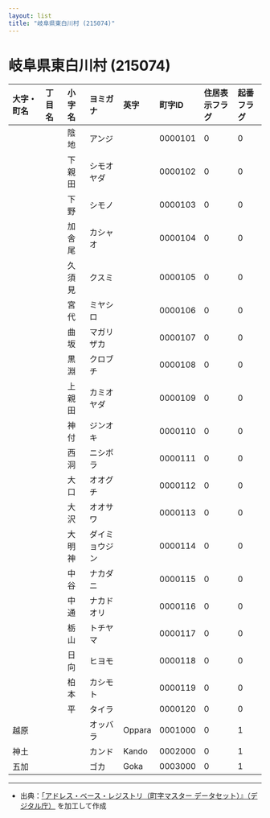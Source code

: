 ```yaml
---
layout: list
title: "岐阜県東白川村 (215074)"
---
```


# 岐阜県東白川村 (215074)

| 大字・町名 | 丁目名 | 小字名 | ヨミガナ | 英字 | 町字ID | 住居表示フラグ | 起番フラグ |
|:---|:---|:---|:---|:---|:---|:---|:---|
|  |  | 陰地 |   アンジ |  | 0000101 | 0 | 0 |
|  |  | 下親田 |   シモオヤダ |  | 0000102 | 0 | 0 |
|  |  | 下野 |   シモノ |  | 0000103 | 0 | 0 |
|  |  | 加舎尾 |   カシャオ |  | 0000104 | 0 | 0 |
|  |  | 久須見 |   クスミ |  | 0000105 | 0 | 0 |
|  |  | 宮代 |   ミヤシロ |  | 0000106 | 0 | 0 |
|  |  | 曲坂 |   マガリザカ |  | 0000107 | 0 | 0 |
|  |  | 黒淵 |   クロブチ |  | 0000108 | 0 | 0 |
|  |  | 上親田 |   カミオヤダ |  | 0000109 | 0 | 0 |
|  |  | 神付 |   ジンオキ |  | 0000110 | 0 | 0 |
|  |  | 西洞 |   ニシボラ |  | 0000111 | 0 | 0 |
|  |  | 大口 |   オオグチ |  | 0000112 | 0 | 0 |
|  |  | 大沢 |   オオサワ |  | 0000113 | 0 | 0 |
|  |  | 大明神 |   ダイミョウジン |  | 0000114 | 0 | 0 |
|  |  | 中谷 |   ナカダニ |  | 0000115 | 0 | 0 |
|  |  | 中通 |   ナカドオリ |  | 0000116 | 0 | 0 |
|  |  | 栃山 |   トチヤマ |  | 0000117 | 0 | 0 |
|  |  | 日向 |   ヒヨモ |  | 0000118 | 0 | 0 |
|  |  | 柏本 |   カシモト |  | 0000119 | 0 | 0 |
|  |  | 平 |   タイラ |  | 0000120 | 0 | 0 |
| 越原 |  |  | オッバラ   | Oppara | 0001000 | 0 | 1 |
| 神土 |  |  | カンド   | Kando | 0002000 | 0 | 1 |
| 五加 |  |  | ゴカ   | Goka | 0003000 | 0 | 1 |

---

- 出典：[「アドレス・ベース・レジストリ（町字マスター データセット）』（デジタル庁）](https://www.digital.go.jp/policies/base_registry_address/) を加工して作成